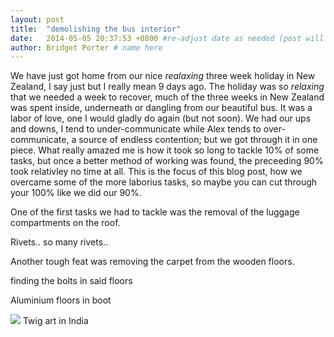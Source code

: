 ```yaml
---
layout: post
title:  "demolishing the bus interior"
date:   2014-05-05 20:37:53 +0800 #re-adjust date as needed (post will not be shown untill that date)
author: Bridget Porter # name here
---
```



We have just got home from our nice _realaxing_ three week holiday in New Zealand, I say just but I really mean 9 days ago. The holiday was so _relaxing_ that we needed a week to recover, much of the three weeks in New Zealand was spent inside, underneath or dangling from our beautiful bus. It was a labor of love, one I would gladly do again (but not soon). We had our ups and downs, I tend to under-communicate while Alex tends to over-communicate, a source of endless contention; but we got through it in one piece. What really amazed me is how it took so long to tackle 10% of some tasks, but once a better method of working was found, the preceeding 90% took relativley no time at all. This is the focus of this blog post, how we overcame some of the more laborius tasks, so maybe you can cut through your 100% like we did our 90%.

One of the first tasks we had to tackle was the removal of the luggage compartments on the roof.

Rivets.. so many rivets..

Another tough feat was removing the carpet from the wooden floors.

finding the bolts in said floors

Aluminium floors in boot




















<img src="{{site.url}}/images/AandB_stick.JPG"/> 
<a class="image-captions">Twig art in India</a>

